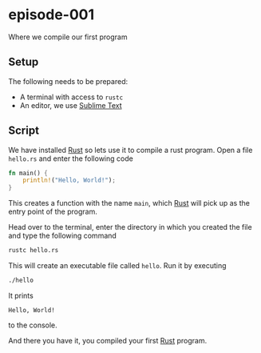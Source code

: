# episode-001
Where we compile our first program

## Setup
The following needs to be prepared:

* A terminal with access to `rustc`
* An editor, we use [Sublime Text][sublime-text]

## Script

We have installed [Rust][rust-lang] so lets use it to compile a rust program. Open a file `hello.rs` and enter the following code

```rust
fn main() {
	println!("Hello, World!");
}
```

This creates a function with the name `main`, which [Rust][rust-lang] will pick up as the entry point of the program.

Head over to the terminal, enter the directory in which you created the file and type the following command

```sh
rustc hello.rs
```

This will create an executable file called `hello`. Run it by executing

```sh
./hello
```

It prints

```
Hello, World!
```

to the console.

And there you have it, you compiled your first [Rust][rust-lang] program.

[sublime-text]: http://www.sublimetext.com/
[rust-lang]: https://www.rust-lang.org/
